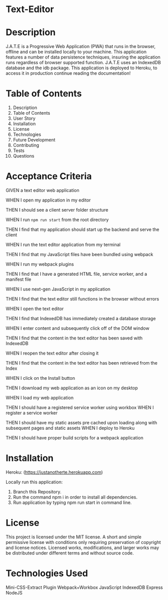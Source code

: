 # Text-Editor

# Description
J.A.T.E is a Progressive Web Application (PWA) that runs in the browser, offline and can be installed locally to your machine. This application features a number of data persistence techniques, insuring the application runs regardless of browser supported function. J.A.T.E uses an IndexedDB database and the idb package. This application is deployed to Heroku, to access it in production continue reading the documentation!

# Table of Contents
1. Description
2. Table of Contents
3. User Story
4. Installation
5. License
6. Technologies
7. Future Development
8. Contributing
9. Tests
10. Questions


# Acceptance Criteria

GIVEN a text editor web application

WHEN I open my application in my editor

THEN I should see a client server folder structure

WHEN I run `npm run start` from the root directory

THEN I find that my application should start up the backend and serve the client

WHEN I run the text editor application from my terminal

THEN I find that my JavaScript files have been bundled using webpack

WHEN I run my webpack plugins

THEN I find that I have a generated HTML file, service worker, and a manifest file

WHEN I use next-gen JavaScript in my application

THEN I find that the text editor still functions in the browser without errors

WHEN I open the text editor

THEN I find that IndexedDB has immediately created a database storage

WHEN I enter content and subsequently click off of the DOM window

THEN I find that the content in the text editor has been saved with IndexedDB

WHEN I reopen the text editor after closing it

THEN I find that the content in the text editor has been retrieved from the Index

WHEN I click on the Install button

THEN I download my web application as an icon on my desktop

WHEN I load my web application

THEN I should have a registered service worker using workbox
WHEN I register a service worker

THEN I should have my static assets pre cached upon loading along with subsequent pages and static assets
WHEN I deploy to Heroku

THEN I should have proper build scripts for a webpack application


# Installation

Heroku:
(https://justanotherte.herokuapp.com)

Locally run this application:

1. Branch this Repository.
2. Run the command npm i in order to install all dependencies.
3. Run application by typing npm run start in command line.

# License

This project is licensed under the MIT license.
A short and simple permissive license with conditions only requiring preservation of copyright and license notices. Licensed works, modifications, and larger works may be distributed under different terms and without source code.

# Technologies Used

Mini-CSS-Extract Plugin
Webpack+Workbox
JavaScript
IndexedDB
Express
NodeJS





















